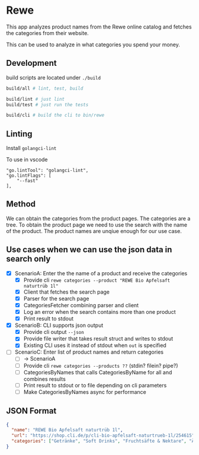 # Rewe

This app analyzes product names from the Rewe online catalog and fetches the categories from their website.

This can be used to analyze in what categories you spend your money.

## Development

build scripts are located under `./build`

```bash
build/all # lint, test, build

build/lint # just lint
build/test # just run the tests

build/cli # build the cli to bin/rewe
```

## Linting

Install `golangci-lint`

To use in vscode
```
"go.lintTool": "golangci-lint",
"go.lintFlags": [
    "--fast"
],
```

## Method

We can obtain the categories from the product pages. 
The categories are a tree. 
To obtain the product page we need to use the search with the name of the product.
The product names are unqiue enough for our use case.

## Use cases when we can use the json data in search only

- [X] ScenarioA: Enter the the name of a product and receive the categories
    - [X] Provide cli `rewe categories --product "REWE Bio Apfelsaft naturtrüb 1l"`
    - [X] Client that fetches the search page
    - [X] Parser for the search page
    - [X] CategoriesFetcher combining parser and client
    - [X] Log an error when the search contains more than one product
    - [X] Print result to stdout

- [X] ScenarioB: CLI supports json output
    - [X] Provide cli output `--json`
    - [X] Provide file writer that takes result  struct and writes to stdout
    - [X] Existing CLI uses it instead of stdout when `out` is specified
    
- [ ] ScenarioC: Enter list of product names and return categories
    - [ ] -> ScenarioA
    - [ ] Provide cli `rewe categories --products ??` (stdin? filein? pipe?)
    - [ ] CategoriesByNames that calls CategoriesByName for all and combines results
    - [ ] Print result to stdout or to file depending on cli parameters
    - [ ] Make CategoriesByNames async for performance

## JSON Format

```json
{
  "name": "REWE Bio Apfelsaft naturtrüb 1l",
  "url": "https://shop.cli.de/p/cli-bio-apfelsaft-naturtrueb-1l/254615",
  "categories": ["Getränke", "Soft Drinks", "Fruchtsäfte & Nektare", "Äpfel"]
}
```
